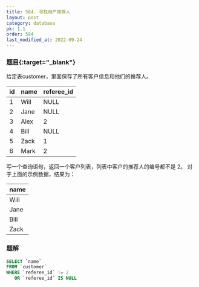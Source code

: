 ```yaml
---
title: 584. 寻找用户推荐人
layout: post
category: database
pk: 1.1
order: 584
last_modified_at: 2022-09-24
---
```


### [题目](https://leetcode-cn.com/problems/find-customer-referee/){:target="_blank"}

给定表customer，里面保存了所有客户信息和他们的推荐人。

| id   | name | referee_id|
|:---|:---|:---|
|    1 | Will |      NULL |
|    2 | Jane |      NULL |
|    3 | Alex |         2 |
|    4 | Bill |      NULL |
|    5 | Zack |         1 |
|    6 | Mark |         2 |

写一个查询语句，返回一个客户列表，列表中客户的推荐人的编号都不是 2。
对于上面的示例数据，结果为：

| name |
|:---|
| Will |
| Jane |
| Bill |
| Zack |

### 题解

```sql
SELECT `name`
FROM `customer`
WHERE `referee_id` != 2
   OR `referee_id` IS NULL
```